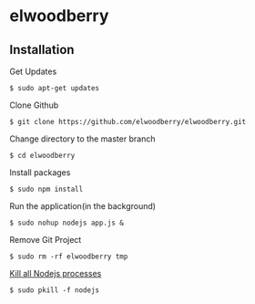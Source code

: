 # elwoodberry



## Installation
Get Updates
```
$ sudo apt-get updates
```
Clone Github
```
$ git clone https://github.com/elwoodberry/elwoodberry.git
```
Change directory to the master branch
```
$ cd elwoodberry
```
Install packages  
```
$ sudo npm install
```
Run the application(in the background)
```
$ sudo nohup nodejs app.js &
```
Remove Git Project
```
$ sudo rm -rf elwoodberry tmp
```
[Kill all Nodejs processes](https://medium.com/gatemill/how-to-terminate-a-nodejs-process-aa64aba56eb3)
```
$ sudo pkill -f nodejs
```
